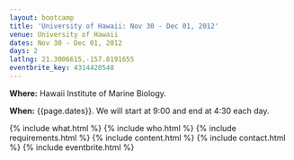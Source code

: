 ```yaml
---
layout: bootcamp
title: 'University of Hawaii: Nov 30 - Dec 01, 2012'
venue: University of Hawaii
dates: Nov 30 - Dec 01, 2012
days: 2
latlng: 21.3006615,-157.8191655
eventbrite_key: 4314420548
---
```

**Where:** Hawaii Institute of Marine Biology.

**When:** {{page.dates}}. We will start at 9:00 and end at 4:30 each day.

{% include what.html %}
{% include who.html %}
{% include requirements.html %}
{% include content.html %}
{% include contact.html %}
{% include eventbrite.html %}
